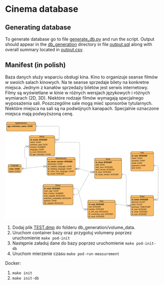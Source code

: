 # Cinema database

## Generating database

To generate database go to file [generate_db.py](db_generation/generate_db.py) and run the script.
Output should appear in the [db_generation](db_generation) directory in file [output.sql](db_generation/output.sql)
along with overall summary located in [output.csv](db_generation/output.csv).

## Manifest (in polish)

Baza danych służy wsparciu obsługi kina. Kino to organizuje seanse filmów w swoich salach
kinowych. Na te seanse sprzedaje bilety na konkretne miejsca. Jednym z kanałów
sprzedaży biletów jest serwis internetowy. Filmy są wyświetlane w kinie w różnych wersjach
językowych i różnych wymiarach (2D, 3D). Niektóre rodzaje filmów wymagają specjalnego
wyposażenia sali. Poszczególne sale mogą mieć sponsorów tytularnych. Niektóre miejsca
na sali są na podwójnych kanapach. Specjalnie oznaczone miejsca mają podwyższoną
cenę.

![img.png](schema.png)

1. Dodaj plik [TEST.dmp](https://drive.google.com/drive/folders/15HuhsffRxjsD-GPD9ZBhHe51mn2Gkg8j) do folderu
   db_generation/volume_data.
2. Uruchom container bazy oraz przygotuj volumeny poprzez uruchomienie `make pod-init`
3. Następnie załaduj dane do bazy poprzez uruchomienie `make pod-init-db`
4. Uruchom mierzenie czasu `make pod-run-measurement`


Docker:
1. `make init`
2. `make init-db`